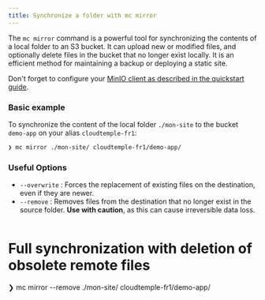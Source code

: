 ```yaml
---
title: Synchronize a folder with mc mirror
---
```


The `mc mirror` command is a powerful tool for synchronizing the contents of a local folder to an S3 bucket. It can upload new or modified files, and optionally delete files in the bucket that no longer exist locally. It is an efficient method for maintaining a backup or deploying a static site.

Don't forget to configure your [MinIO client as described in the quickstart guide](../quickstart.md#configurer-votre-client-minio-mc).

### Basic example

To synchronize the content of the local folder `./mon-site` to the bucket `demo-app` on your alias `cloudtemple-fr1`:

```bash
❯ mc mirror ./mon-site/ cloudtemple-fr1/demo-app/
```

### Useful Options

*   `--overwrite` : Forces the replacement of existing files on the destination, even if they are newer.
*   `--remove` : Removes files from the destination that no longer exist in the source folder. **Use with caution**, as this can cause irreversible data loss.

```bash
```

# Full synchronization with deletion of obsolete remote files
❯ mc mirror --remove ./mon-site/ cloudtemple-fr1/demo-app/